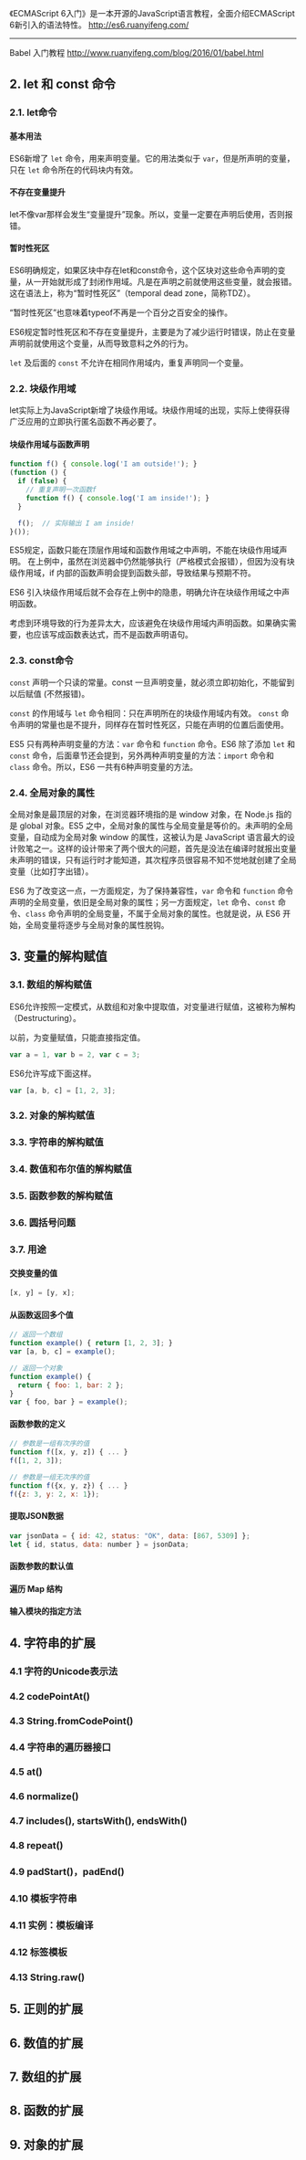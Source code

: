 《ECMAScript 6入门》是一本开源的JavaScript语言教程，全面介绍ECMAScript 6新引入的语法特性。
http://es6.ruanyifeng.com/
- - -

Babel 入门教程 http://www.ruanyifeng.com/blog/2016/01/babel.html


## 2. let 和 const 命令

### 2.1. let命令

#### 基本用法
ES6新增了 `let` 命令，用来声明变量。它的用法类似于 `var`，但是所声明的变量，只在 `let` 命令所在的代码块内有效。

#### 不存在变量提升
let不像var那样会发生“变量提升”现象。所以，变量一定要在声明后使用，否则报错。

#### 暂时性死区
ES6明确规定，如果区块中存在let和const命令，这个区块对这些命令声明的变量，从一开始就形成了封闭作用域。凡是在声明之前就使用这些变量，就会报错。这在语法上，称为“暂时性死区”（temporal dead zone，简称TDZ）。

“暂时性死区”也意味着typeof不再是一个百分之百安全的操作。

ES6规定暂时性死区和不存在变量提升，主要是为了减少运行时错误，防止在变量声明前就使用这个变量，从而导致意料之外的行为。

`let` 及后面的 `const` 不允许在相同作用域内，重复声明同一个变量。

### 2.2. 块级作用域

let实际上为JavaScript新增了块级作用域。块级作用域的出现，实际上使得获得广泛应用的立即执行匿名函数不再必要了。

#### 块级作用域与函数声明

```js
function f() { console.log('I am outside!'); }
(function () {
  if (false) {
    // 重复声明一次函数f
    function f() { console.log('I am inside!'); }
  }

  f();  // 实际输出 I am inside!
}());
```

ES5规定，函数只能在顶层作用域和函数作用域之中声明，不能在块级作用域声明。
在上例中，虽然在浏览器中仍然能够执行（严格模式会报错），但因为没有块级作用域，if 内部的函数声明会提到函数头部，导致结果与预期不符。

ES6 引入块级作用域后就不会存在上例中的隐患，明确允许在块级作用域之中声明函数。

考虑到环境导致的行为差异太大，应该避免在块级作用域内声明函数。如果确实需要，也应该写成函数表达式，而不是函数声明语句。

### 2.3. const命令

`const` 声明一个只读的常量。const 一旦声明变量，就必须立即初始化，不能留到以后赋值 (不然报错)。

`const` 的作用域与 `let` 命令相同：只在声明所在的块级作用域内有效。
`const` 命令声明的常量也是不提升，同样存在暂时性死区，只能在声明的位置后面使用。

ES5 只有两种声明变量的方法：`var` 命令和 `function` 命令。ES6 除了添加 `let` 和 `const` 命令，后面章节还会提到，另外两种声明变量的方法：`import` 命令和 `class` 命令。所以，ES6 一共有6种声明变量的方法。

### 2.4. 全局对象的属性

全局对象是最顶层的对象，在浏览器环境指的是 window 对象，在 Node.js 指的是 global 对象。ES5 之中，全局对象的属性与全局变量是等价的。未声明的全局变量，自动成为全局对象 window 的属性，这被认为是 JavaScript 语言最大的设计败笔之一。这样的设计带来了两个很大的问题，首先是没法在编译时就报出变量未声明的错误，只有运行时才能知道，其次程序员很容易不知不觉地就创建了全局变量（比如打字出错）。

ES6 为了改变这一点，一方面规定，为了保持兼容性，`var` 命令和 `function` 命令声明的全局变量，依旧是全局对象的属性；另一方面规定，`let` 命令、`const` 命令、`class` 命令声明的全局变量，不属于全局对象的属性。也就是说，从 ES6 开始，全局变量将逐步与全局对象的属性脱钩。

## 3. 变量的解构赋值

### 3.1. 数组的解构赋值

ES6允许按照一定模式，从数组和对象中提取值，对变量进行赋值，这被称为解构（Destructuring）。

以前，为变量赋值，只能直接指定值。
```js
var a = 1, var b = 2, var c = 3;
```

ES6允许写成下面这样。
```js
var [a, b, c] = [1, 2, 3];
```

### 3.2. 对象的解构赋值
### 3.3. 字符串的解构赋值
### 3.4. 数值和布尔值的解构赋值
### 3.5. 函数参数的解构赋值
### 3.6. 圆括号问题
### 3.7. 用途

#### 交换变量的值
```js
[x, y] = [y, x];
```

#### 从函数返回多个值
```js
// 返回一个数组
function example() { return [1, 2, 3]; }
var [a, b, c] = example();

// 返回一个对象
function example() {
  return { foo: 1, bar: 2 };
}
var { foo, bar } = example();
```

#### 函数参数的定义
```js
// 参数是一组有次序的值
function f([x, y, z]) { ... }
f([1, 2, 3]);

// 参数是一组无次序的值
function f({x, y, z}) { ... }
f({z: 3, y: 2, x: 1});
```

#### 提取JSON数据
```js
var jsonData = { id: 42, status: "OK", data: [867, 5309] };
let { id, status, data: number } = jsonData;
```

#### 函数参数的默认值
#### 遍历 Map 结构
#### 输入模块的指定方法

## 4. 字符串的扩展
### 4.1 字符的Unicode表示法
### 4.2 codePointAt()
### 4.3 String.fromCodePoint()
### 4.4 字符串的遍历器接口
### 4.5 at()
### 4.6 normalize()
### 4.7 includes(), startsWith(), endsWith()
### 4.8 repeat()
### 4.9 padStart()，padEnd()
### 4.10 模板字符串
### 4.11 实例：模板编译
### 4.12 标签模板
### 4.13 String.raw()

## 5. 正则的扩展

## 6. 数值的扩展

## 7. 数组的扩展

## 8. 函数的扩展

## 9. 对象的扩展